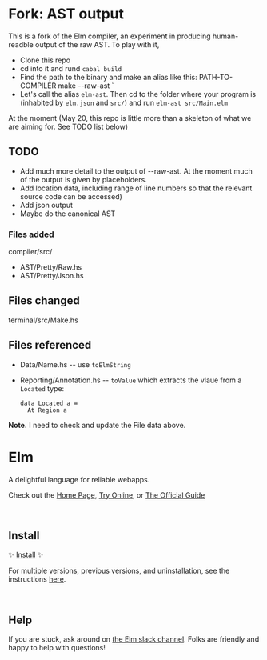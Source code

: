 #  Fork: AST output

This is a fork of the Elm compiler, an experiment in producing human-readble output of the raw AST.
To play with it, 

  - Clone this repo
  - cd into it and rund `cabal build`
  - Find the path to the binary and make an alias like this: PATH-TO-COMPILER make --raw-ast `
  - Let's call the alias `elm-ast`.  Then cd to the folder where your program is (inhabited by `elm.json` and `src/`) and run `elm-ast src/Main.elm`

At the moment (May 20, this repo is little more than a skeleton of what we are aiming for. See TODO list below)

## TODO

- Add much more detail to the output of --raw-ast. At the moment much of the output is given by placeholders.
- Add location data, including range of line numbers so that the relevant source code can be accessed)
- Add json output
- Maybe do the canonical AST

### Files added

compiler/src/
- AST/Pretty/Raw.hs
- AST/Pretty/Json.hs

## Files changed

terminal/src/Make.hs

## Files referenced

- Data/Name.hs -- use `toElmString`
- Reporting/Annotation.hs -- `toValue` which extracts the vlaue from a `Located` type:

  ```
  data Located a =
    At Region a
  ```
**Note.** I need to check and update the File data above.

# Elm

A delightful language for reliable webapps.

Check out the [Home Page](http://elm-lang.org/), [Try Online](http://elm-lang.org/try), or [The Official Guide](http://guide.elm-lang.org/)


<br>

## Install

✨ [Install](https://guide.elm-lang.org/install/elm.html) ✨

For multiple versions, previous versions, and uninstallation, see the instructions [here](https://github.com/elm/compiler/blob/master/installers/README.md).

<br>

## Help

If you are stuck, ask around on [the Elm slack channel][slack]. Folks are friendly and happy to help with questions!

[slack]: http://elmlang.herokuapp.com/
